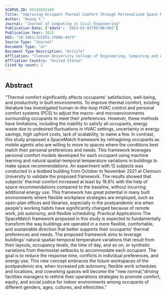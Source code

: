 ```yaml
---
SCOPUS_ID: 85142655169
Title: "Improving Occupant Thermal Comfort through Personalized Space Recommendation"
Author: "Huang Y."
Journal: "Journal of Computing in Civil Engineering"
Publication Date: {'$date': '2023-01-01T00:00:00Z'}
Publication Year: 2023
DOI: "10.1061/JCCEE5.CPENG-4973"
Source Type: "Journal"
Document Type: "ar"
Document Type Description: "Article"
Affliation: "Clemson University College of Engineering, Computing and Applied Sciences"
Affliation Country: "United States"
Cited by count: 2
---
```


## Abstract
"Thermal comfort significantly affects occupants' satisfaction, well-being, and productivity in built environments. To improve thermal comfort, existing literature has investigated human-in-the-loop HVAC control and personal comfort systems (PCS) to adjust the macro- and microenvironments surrounding occupants to meet their preferences. However, these methods have limitations, including the inability to satisfy all occupants, energy waste due to undesired fluctuations in HVAC settings, uncertainty in energy savings, high upfront costs, lack of scalability, to name a few. In contrast, this study proposed a SpaceMatch framework by reimagining occupants as mobile agents who are willing to move to spaces where the conditions best match their personal preferences and needs. This framework leverages personal comfort models developed for each occupant using machine learning and natural spatial-temporal temperature variations in buildings to make space recommendations. An experiment with 12 subjects was conducted in a testbed building from October to November 2021 at Clemson University to validate the proposed framework. The results showed that subjects' thermal comfort increased at least by 18.8% with the help of space recommendations compared to the baseline, without incurring additional energy use. This framework has great potential in many built environments where flexible workplace strategies are employed, such as open-plan offices and libraries, especially in the postpandemic era when people's working habits have significantly changed because of remote work, job autonomy, and flexible scheduling. Practical Applications The SpaceMatch framework proposed in this study is expected to fundamentally transform the way buildings are operated in a more flexible, comfortable, and sustainable direction that better supports their occupants' thermal preferences and needs. The proposed framework aims to leverage buildings' natural spatial-temporal temperature variations that result from their layouts, occupancy levels, the time of day, and so on, or synthetic variations from thermostat setbacks to accommodate each occupant. The goal is to reduce the response time, conflicts in individual preferences, and energy use. This new concept embraces the future workspaces of the postpandemic era, when increased job autonomy, flexible work schedules and locations, and coworking spaces will become the \"new normal,\"driving facilities managers to rethink their operations strategies to promote comfort, equity, and social justice for indoor environments among occupants of different genders, ages, cultures, and ethnicities."

